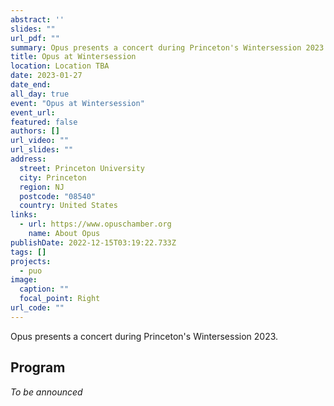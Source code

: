 ```yaml
---
abstract: ''
slides: ""
url_pdf: ""
summary: Opus presents a concert during Princeton's Wintersession 2023.
title: Opus at Wintersession
location: Location TBA
date: 2023-01-27
date_end:
all_day: true
event: "Opus at Wintersession"
event_url: 
featured: false
authors: []
url_video: ""
url_slides: ""
address:
  street: Princeton University
  city: Princeton
  region: NJ
  postcode: "08540"
  country: United States
links:
  - url: https://www.opuschamber.org
    name: About Opus
publishDate: 2022-12-15T03:19:22.733Z
tags: []
projects:
  - puo
image:
  caption: ""
  focal_point: Right
url_code: ""
---
```

Opus presents a concert during Princeton's Wintersession 2023.

## Program
*To be announced*

